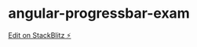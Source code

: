 # angular-progressbar-exam

[Edit on StackBlitz ⚡️](https://stackblitz.com/edit/angular-progressbar-exam)